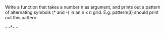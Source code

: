 Write a function that takes a number n as argument, and prints out a pattern of alternating symbols (* and -) in an n x n grid. E.g. pattern(3) should print out this pattern:

*-*
-*-
*-*